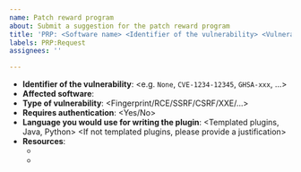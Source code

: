 ```yaml
---
name: Patch reward program
about: Submit a suggestion for the patch reward program
title: 'PRP: <Software name> <Identifier of the vulnerability> <Vulnerability type>'
labels: PRP:Request
assignees: ''

---
```


- **Identifier of the vulnerability**: <e.g. `None`, `CVE-1234-12345`, `GHSA-xxx`, ...>
- **Affected software**: <Name of the software>
- **Type of vulnerability**: <Fingerprint/RCE/SSRF/CSRF/XXE/...>
- **Requires authentication**: <Yes/No>
- **Language you would use for writing the plugin**: <Templated plugins, Java, Python> <If not templated plugins, please provide a justification>
- **Resources**:
  * <Any links>
  * <That can be useful to understand the vulnerability>

